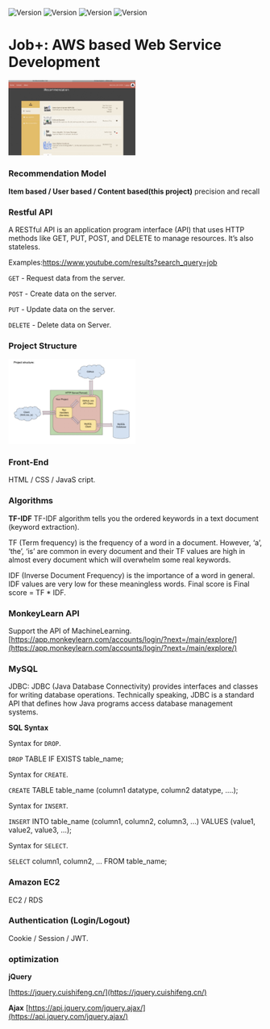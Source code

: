 ![Version](https://img.shields.io/badge/version-1.3.1-blue)
![Version](https://img.shields.io/badge/milestones-1-brightgreen)
![Version](https://img.shields.io/badge/cooperation-Amazon-orange)
![Version](https://img.shields.io/badge/cooperation-GitHub-ff69b4)

# Job+: AWS based Web Service Development

<img src="images/job.jpg" width="50%" height="50%">

### Recommendation Model
**Item based / User based / Content based(this project)**
precision and recall


### Restful API
A RESTful API is an application program interface (API) that uses HTTP methods like GET, PUT, POST, and DELETE to manage resources. It’s also stateless. 

Examples:https://www.youtube.com/results?search_query=job 

`GET` - Request data from the server.

`POST` - Create data on the server.

`PUT` - Update data on the server.

`DELETE` - Delete data on Server. 


### Project Structure
<img src="images/structure.jpg" width="50%" height="50%">


### Front-End
HTML / CSS / JavaS cript.


### Algorithms
**TF-IDF**
TF-IDF algorithm tells you the ordered keywords in a text document (keyword extraction).

TF (Term frequency) is the frequency of a word in a document. However, ‘a’, ‘the’, ‘is’ are common in every document and their TF values are high in almost every document which will overwhelm some real keywords. 

IDF (Inverse Document Frequency) is the importance of a word in general. IDF values are very low for these meaningless words. Final score is Final score = TF * IDF.


### MonkeyLearn API
Support the API of MachineLearning.
[https://app.monkeylearn.com/accounts/login/?next=/main/explore/](https://app.monkeylearn.com/accounts/login/?next=/main/explore/)


### MySQL
JDBC: JDBC (Java Database Connectivity) provides interfaces and classes for writing database operations. Technically speaking, JDBC is a standard API that defines how Java programs access database management systems.

**SQL Syntax**

Syntax for `DROP`. 

`DROP` TABLE IF EXISTS table_name;

Syntax for `CREATE`. 

`CREATE` TABLE table_name (column1 datatype, column2 datatype, ....);

Syntax for `INSERT`.

`INSERT` INTO table_name (column1, column2, column3, ...) VALUES (value1, value2, value3, ...);

Syntax for `SELECT`.

`SELECT` column1, column2, … FROM table_name;


### Amazon EC2
EC2 / RDS


### Authentication (Login/Logout)
Cookie / Session / JWT.


### optimization
**jQuery**

[https://jquery.cuishifeng.cn/](https://jquery.cuishifeng.cn/)


**Ajax**
[https://api.jquery.com/jquery.ajax/](https://api.jquery.com/jquery.ajax/)
